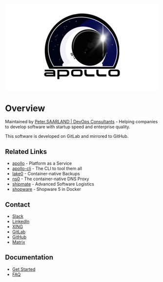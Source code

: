 !["Wallpaper"](wallpaper.png)

# Overview

Maintained by [Peter.SAARLAND | DevOps Consultants](https://www.peter.saarland) - Helping companies to develop software with startup speed and enterprise quality.

This software is developed on GitLab and mirrored to GitHub.

## Related Links

- [apollo](https://gitlab.com/peter.saarland/apollo/) - Platform as a Service
- [apollo-cli](https://gitlab.com/peter.saarland/apollo-cli/) - The CLI to tool them all
- [lake0](https://gitlab.com/peter.saarland/lake0/) - Container-native Backups
- [ns0](https://gitlab.com/peter.saarland/ns0/) - The container-native DNS Proxy
- [shipmate](https://gitlab.com/peter.saarland/shipmate/) - Advanced Software Logistics
- [shopware](https://gitlab.com/peter.saarland/shopware/) - Shopware 5 in Docker

## Contact

- [Slack](https://join.slack.com/t/petersaarland/shared_invite/zt-d9ao21f9-pb70o46~82P~gxDTNy_JWw)
- [LinkedIn](https://www.linkedin.com/company/peter-saarland)
- [XING](https://www.xing.com/profile/Fabian_Peter4/cv)
- [GitLab](https://gitlab.com/peter.saarland)
- [GitHub](https://github.com/Peter-SAARLAND/)
- [Matrix](https://matrix.to/#/!RcYHgbzWjyNTYeEIZj:hello.peter.saarland?via=hello.peter.saarland)

## Documentation

- [Get Started](docs/get-started.md)
- [FAQ](docs/faq.md)